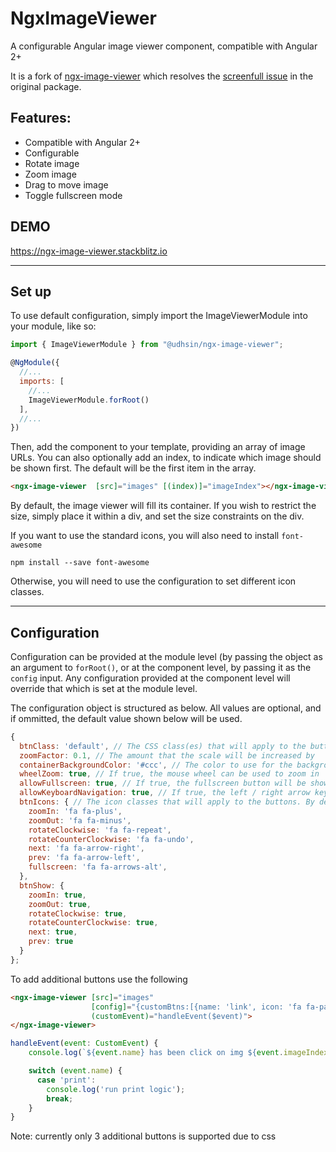 # NgxImageViewer

A configurable Angular image viewer component, compatible with Angular 2+

It is a fork of [ngx-image-viewer](https://www.npmjs.com/package/ngx-image-viewer) which resolves the [screenfull issue](https://github.com/jpilfold/ngx-image-viewer/issues/29) in the original package.

## Features:
 * Compatible with Angular 2+
 * Configurable
 * Rotate image
 * Zoom image
 * Drag to move image
 * Toggle fullscreen mode

## DEMO

https://ngx-image-viewer.stackblitz.io

---

## Set up

To use default configuration, simply import the ImageViewerModule into your module, like so:

```javascript
import { ImageViewerModule } from "@udhsin/ngx-image-viewer";

@NgModule({
  //...
  imports: [
    //...
    ImageViewerModule.forRoot()
  ],
  //...
})
```

Then, add the component to your template, providing an array of image URLs. You can also optionally add an index, to indicate which image should be shown first. The default will be the first item in the array.

```html
<ngx-image-viewer  [src]="images" [(index)]="imageIndex"></ngx-image-viewer>
```

By default, the image viewer will fill its container. If you wish to restrict the size, simply place it within a div, and set the size constraints on the div.


If you want to use the standard icons, you will also need to install `font-awesome`

```
npm install --save font-awesome
```

Otherwise, you will need to use the configuration to set different icon classes.


---

## Configuration

Configuration can be provided at the module level (by passing the object as an argument to `forRoot()`, or at the component level, by passing it as the `config` input. Any configuration provided at the component level will override that which is set at the module level.

The configuration object is structured as below. All values are optional, and if ommitted, the default value shown below will be used.

```javascript
{
  btnClass: 'default', // The CSS class(es) that will apply to the buttons
  zoomFactor: 0.1, // The amount that the scale will be increased by
  containerBackgroundColor: '#ccc', // The color to use for the background. This can provided in hex, or rgb(a).
  wheelZoom: true, // If true, the mouse wheel can be used to zoom in
  allowFullscreen: true, // If true, the fullscreen button will be shown, allowing the user to entr fullscreen mode
  allowKeyboardNavigation: true, // If true, the left / right arrow keys can be used for navigation
  btnIcons: { // The icon classes that will apply to the buttons. By default, font-awesome is used.
    zoomIn: 'fa fa-plus',
    zoomOut: 'fa fa-minus',
    rotateClockwise: 'fa fa-repeat',
    rotateCounterClockwise: 'fa fa-undo',
    next: 'fa fa-arrow-right',
    prev: 'fa fa-arrow-left',
    fullscreen: 'fa fa-arrows-alt',
  },
  btnShow: {
    zoomIn: true,
    zoomOut: true,
    rotateClockwise: true,
    rotateCounterClockwise: true,
    next: true,
    prev: true
  }
};
```

To add additional buttons use the following 

```html 
<ngx-image-viewer [src]="images" 
                  [config]="{customBtns:[{name: 'link', icon: 'fa fa-paperclip'}]}"
                  (customEvent)="handleEvent($event)">
</ngx-image-viewer>
```

```javascript
handleEvent(event: CustomEvent) {
    console.log(`${event.name} has been click on img ${event.imageIndex + 1}`);

    switch (event.name) {
      case 'print':
        console.log('run print logic');
        break;
    }
}
```

Note: currently only 3 additional buttons is supported due to css


